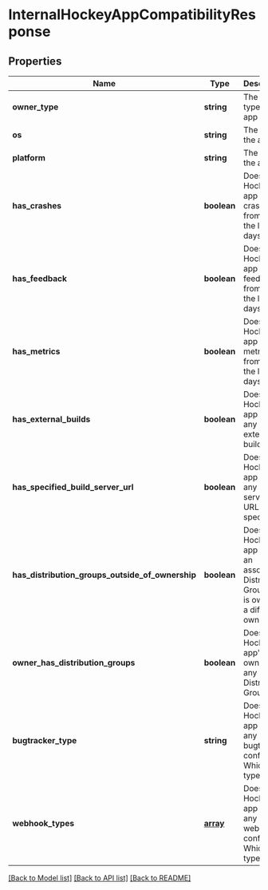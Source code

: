 # InternalHockeyAppCompatibilityResponse

## Properties
Name | Type | Description | Notes
------------ | ------------- | ------------- | -------------
**owner_type** | **string** | The owner type of the app | [optional] 
**os** | **string** | The OS of the app | [optional] 
**platform** | **string** | The OS of the app | [optional] 
**has_crashes** | **boolean** | Does the HockeyApp app have crashes from within the last 90 days? | [optional] 
**has_feedback** | **boolean** | Does the HockeyApp app have feedback from within the last 90 days? | [optional] 
**has_metrics** | **boolean** | Does the HockeyApp app have metrics from within the last 30 days? | [optional] 
**has_external_builds** | **boolean** | Does the HockeyApp app have any external builds? | [optional] 
**has_specified_build_server_url** | **boolean** | Does the HockeyApp app have any build server URLs specified? | [optional] 
**has_distribution_groups_outside_of_ownership** | **boolean** | Does the HockeyApp app have an associated Distribution Group that is owned by a different owner? | [optional] 
**owner_has_distribution_groups** | **boolean** | Does the HockeyApp app&#39;s owner own any Distribution Groups? | [optional] 
**bugtracker_type** | **string** | Does the HockeyApp app have any bugtracker configured? Which type? | [optional] 
**webhook_types** | [**array**](.md) | Does the HockeyApp app have any webhooks configured? Which types? | [optional] 

[[Back to Model list]](../README.md#documentation-for-models) [[Back to API list]](../README.md#documentation-for-api-endpoints) [[Back to README]](../README.md)


